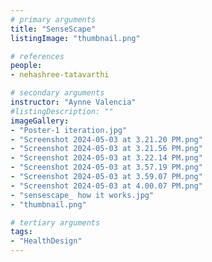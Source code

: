 ```yaml
---
# primary arguments
title: "SenseScape"
listingImage: "thumbnail.png"

# references
people:
- nehashree-tatavarthi

# secondary arguments
instructor: "Aynne Valencia"
#listingDescription: ""
imageGallery:
- "Poster-1 iteration.jpg"
- "Screenshot 2024-05-03 at 3.21.20 PM.png"
- "Screenshot 2024-05-03 at 3.21.56 PM.png"
- "Screenshot 2024-05-03 at 3.22.14 PM.png"
- "Screenshot 2024-05-03 at 3.57.19 PM.png"
- "Screenshot 2024-05-03 at 3.59.07 PM.png"
- "Screenshot 2024-05-03 at 4.00.07 PM.png"
- "sensescape_ how it works.jpg"
- "thumbnail.png"

# tertiary arguments
tags:
- "HealthDesign"
---
```

